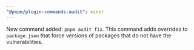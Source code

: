 ```yaml
---
"@pnpm/plugin-commands-audit": minor
---
```


New command added: `pnpm audit fix`. This command adds overrides to `package.json` that force versions of packages that do not have the vulnerabilities.

